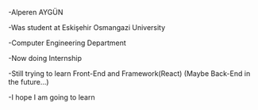 -Alperen AYGÜN

-Was student at Eskişehir Osmangazi University

-Computer Engineering Department

-Now doing Internship

-Still trying to learn Front-End and Framework(React) (Maybe Back-End in the future...)

-I hope I am going to learn
